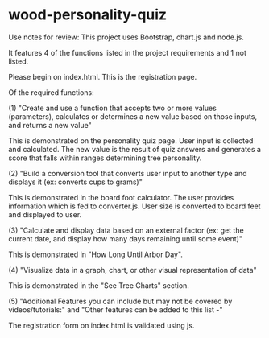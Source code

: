 # wood-personality-quiz

Use notes for review:
This project uses Bootstrap, chart.js and node.js. 

It features 4 of the functions listed in the project requirements and 1 not listed. 

Please begin on index.html. This is the registration page. 

Of the required functions: 

(1) "Create and use a function that accepts two or more values (parameters), calculates or determines a new value based on those inputs, and returns a new value"

This is demonstrated on the personality quiz page. User input is collected and calculated. The new value is the result of quiz answers and generates a score that falls within ranges determining tree personality. 


(2) "Build a conversion tool that converts user input to another type and displays it (ex: converts cups to grams)" 

This is demonstrated in the board foot calculator. The user provides information which is fed to converter.js. User size is converted to board feet and displayed to user. 

(3) "Calculate and display data based on an external factor (ex: get the current date, and display how many days remaining until some event)"

This is demonstrated in "How Long Until Arbor Day". 

(4) "Visualize data in a graph, chart, or other visual representation of data"

This is demonstrated in the "See Tree Charts" section. 


(5) "Additional Features you can include but may not be covered by videos/tutorials:" and "Other features can be added to this list -" 

The registration form on index.html is validated using js. 
